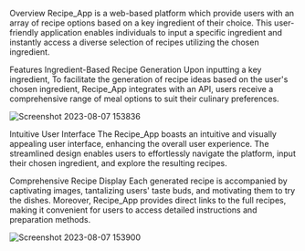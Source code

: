 Overview
Recipe_App is a web-based platform which provide users with an array of recipe options based on a key ingredient of their choice. This user-friendly application enables individuals to input a specific ingredient and instantly access a diverse selection of recipes utilizing the chosen ingredient.

Features
Ingredient-Based Recipe Generation
Upon inputting a key ingredient, To facilitate the generation of recipe ideas based on the user's chosen ingredient, Recipe_App integrates with an API, users receive a comprehensive range of meal options to suit their culinary preferences.

![Screenshot 2023-08-07 153836](https://github.com/Hasnain7861/Recipe_App/assets/104284237/a790b211-2063-4b6e-9a8d-3667c1c4abdc)

Intuitive User Interface
The Recipe_App boasts an intuitive and visually appealing user interface, enhancing the overall user experience. The streamlined design enables users to effortlessly navigate the platform, input their chosen ingredient, and explore the resulting recipes.

Comprehensive Recipe Display
Each generated recipe is accompanied by captivating images, tantalizing users' taste buds, and motivating them to try the dishes. Moreover, Recipe_App provides direct links to the full recipes, making it convenient for users to access detailed instructions and preparation methods.

![Screenshot 2023-08-07 153900](https://github.com/Hasnain7861/Recipe_App/assets/104284237/9e21d10e-29cf-4cd2-82e4-3ed2b3cfe9d3)
